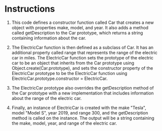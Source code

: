 # Instructions

1. This code defines a constructor function called Car that creates a new object with properties make, model, and year. It also adds a method called getDescription to the Car prototype, which returns a string containing information about the car.

2. The ElectricCar function is then defined as a subclass of Car. It has an additional property called range that represents the range of the electric car in miles. The ElectricCar function sets the prototype of the electric car to be an object that inherits from the Car prototype using Object.create(Car.prototype), and sets the constructor property of the ElectricCar prototype to be the ElectricCar function using ElectricCar.prototype.constructor = ElectricCar.

3. The ElectricCar prototype also overrides the getDescription method of the Car prototype with a new implementation that includes information about the range of the electric car.

4. Finally, an instance of ElectricCar is created with the make "Tesla", model "Model S", year 2019, and range 300, and the getDescription method is called on the instance. The output will be a string containing the make, model, year, and range of the electric car.